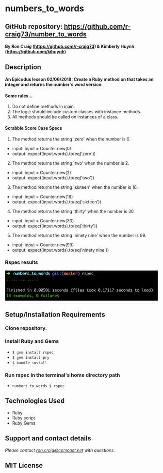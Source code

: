 # numbers_to_words

## GitHub repository: https://github.com/r-craig73/number_to_words

#### By Ron Craig (https://github.com/r-craig73) & Kimberly Huynh (https://github.com/kihuynh)

## Description
#### An Epicodus lesson 02/06/2018: Create a Ruby method on that takes an integer and returns the number's word version.
#### Some rules...
1. Do not define methods in main.
2. The logic should include custom classes with instance methods.
3. All methods should be called on instances of a class.

#### Scrabble Score Case Specs
1. The method returns the string 'zero' when the number is 0.
  * input: input = Counter.new(0)
  * output: expect(input.words).to(eq('zero'))
2. The method returns the string 'two' when the number is 2.
  * input: input = Counter.new(2)
  * output: expect(input.words).to(eq('two'))
3. The method returns the string 'sixteen' when the number is 16.
  * input: input = Counter.new(16)
  * output: expect(input.words).to(eq('sixteen'))
4. The method returns the string 'thirty' when the number is 30.
  * input: input = Counter.new(30)
  * output: expect(input.words).to(eq('thirty'))
5. The method returns the string 'ninety nine' when the number is 99.
  * input: input = Counter.new(99)
  * output: expect(input.words).to(eq('ninety nine'))

### Rspec results
![alt-text](img/rspec-screenshot.png "Screenshot Rspec results, 5 specs passing")

## Setup/Installation Requirements
### Clone repository.
### Install Ruby and Gems
* `$ gem install rspec`
* `$ gem install pry`
* `$ bundle install`

### Run rspec in the terminal's home directory path
* `numbers_to_words $ rspec`

## Technologies Used
* Ruby
* Ruby script
* Ruby Gems

## Support and contact details
_Please contact ron.craig@comcast.net with questions._

## MIT License